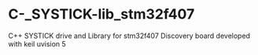 # C-_SYSTICK-lib_stm32f407
C++ SYSTICK drive and Library  for stm32f407 Discovery board developed with keil uvision 5
